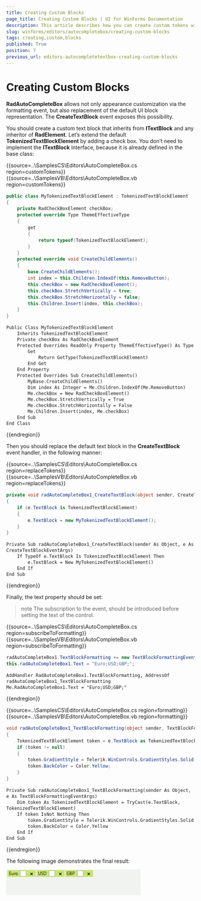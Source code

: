 ```yaml
---
title: Creating Custom Blocks
page_title: Creating Custom Blocks | UI for WinForms Documentation
description: This article describes how you can create custom tokens with RadAutoCompleteBox.
slug: winforms/editors/autocompletebox/creating-custom-blocks
tags: creating,custom,blocks
published: True
position: 7
previous_url: editors-autocompletetextbox-creating-custom-blocks
---
```


# Creating Custom Blocks

__RadAutoCompleteBox__ allows not only appearance customization via the formatting event, but also replacement of the default UI block representation. The __CreateTextBlock__ event exposes this possibility.
        

You should create a custom text block that inherits from __ITextBlock__ and any inheritor of __RadElement__. Let’s extend the default __TokenizedTextBlockElement__ by adding a check box. You don’t need to implement the __ITextBlock__ interface, because it is already defined in the base class: 

{{source=..\SamplesCS\Editors\AutoCompleteBox.cs region=customTokens}} 
{{source=..\SamplesVB\Editors\AutoCompleteBox.vb region=customTokens}} 

````C#
public class MyTokenizedTextBlockElement : TokenizedTextBlockElement
{
    private RadCheckBoxElement checkBox;
    protected override Type ThemeEffectiveType
    {
        get
        {
            return typeof(TokenizedTextBlockElement);
        }
    }
    protected override void CreateChildElements()
    {
        base.CreateChildElements();
        int index = this.Children.IndexOf(this.RemoveButton);
        this.checkBox = new RadCheckBoxElement();
        this.checkBox.StretchVertically = true;
        this.checkBox.StretchHorizontally = false;
        this.Children.Insert(index, this.checkBox);
    }
}

````
````VB.NET
Public Class MyTokenizedTextBlockElement
    Inherits TokenizedTextBlockElement
    Private checkBox As RadCheckBoxElement
    Protected Overrides ReadOnly Property ThemeEffectiveType() As Type
        Get
            Return GetType(TokenizedTextBlockElement)
        End Get
    End Property
    Protected Overrides Sub CreateChildElements()
        MyBase.CreateChildElements()
        Dim index As Integer = Me.Children.IndexOf(Me.RemoveButton)
        Me.checkBox = New RadCheckBoxElement()
        Me.checkBox.StretchVertically = True
        Me.checkBox.StretchHorizontally = False
        Me.Children.Insert(index, Me.checkBox)
    End Sub
End Class

````

{{endregion}}  

Then you should replace the default text block in the __CreateTextBlock__ event handler, in the following manner: 

{{source=..\SamplesCS\Editors\AutoCompleteBox.cs region=replaceTokens}} 
{{source=..\SamplesVB\Editors\AutoCompleteBox.vb region=replaceTokens}} 

````C#
private void radAutoCompleteBox1_CreateTextBlock(object sender, CreateTextBlockEventArgs e)
{
    if (e.TextBlock is TokenizedTextBlockElement)
    {
        e.TextBlock = new MyTokenizedTextBlockElement();
    }
}

````
````VB.NET
Private Sub radAutoCompleteBox1_CreateTextBlock(sender As Object, e As CreateTextBlockEventArgs)
    If TypeOf e.TextBlock Is TokenizedTextBlockElement Then
        e.TextBlock = New MyTokenizedTextBlockElement()
    End If
End Sub

````

{{endregion}} 
 
Finally, the text property should be set:

>note The subscription to the event, should be introduced before setting the text of the control.
>
 

{{source=..\SamplesCS\Editors\AutoCompleteBox.cs region=subscribeToFormatting}} 
{{source=..\SamplesVB\Editors\AutoCompleteBox.vb region=subscribeToFormatting}} 
````C#
radAutoCompleteBox1.TextBlockFormatting += new TextBlockFormattingEventHandler(radAutoCompleteBox1_TextBlockFormatting);
this.radAutoCompleteBox1.Text = "Euro;USD;GBP;";

````
````VB.NET
AddHandler RadAutoCompleteBox1.TextBlockFormatting, AddressOf radAutoCompleteBox1_TextBlockFormatting
Me.RadAutoCompleteBox1.Text = "Euro;USD;GBP;"

````

{{endregion}} 

{{source=..\SamplesCS\Editors\AutoCompleteBox.cs region=formatting}}
{{source=..\SamplesVB\Editors\AutoCompleteBox.vb region=formatting}} 

````C#
void radAutoCompleteBox1_TextBlockFormatting(object sender, TextBlockFormattingEventArgs e)
{
    TokenizedTextBlockElement token = e.TextBlock as TokenizedTextBlockElement;
    if (token != null)
    {
        token.GradientStyle = Telerik.WinControls.GradientStyles.Solid;
        token.BackColor = Color.Yellow;
    }
}

````
````VB.NET
Private Sub radAutoCompleteBox1_TextBlockFormatting(sender As Object, e As TextBlockFormattingEventArgs)
    Dim token As TokenizedTextBlockElement = TryCast(e.TextBlock, TokenizedTextBlockElement)
    If token IsNot Nothing Then
        token.GradientStyle = Telerik.WinControls.GradientStyles.Solid
        token.BackColor = Color.Yellow
    End If
End Sub

````

{{endregion}} 

The following image demonstrates the final result:

![editors-autocompletebox-creating-custom-blocks 001](images/editors-autocompletebox-creating-custom-blocks001.png)

